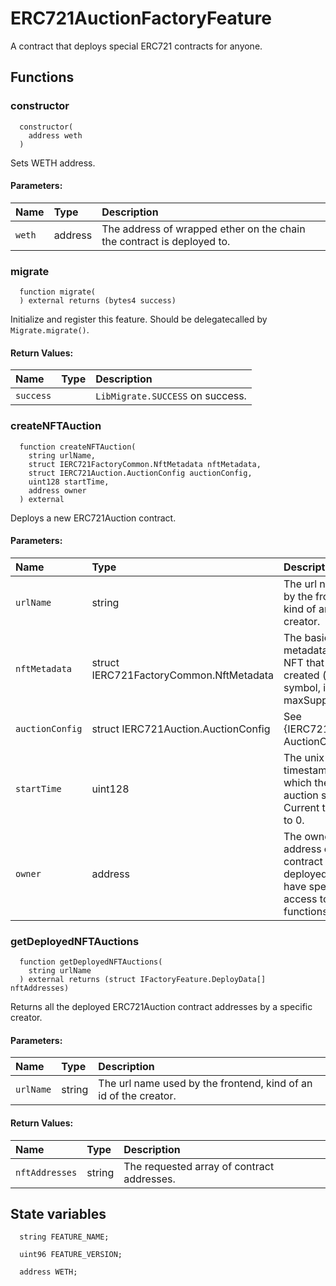 # ERC721AuctionFactoryFeature

A contract that deploys special ERC721 contracts for anyone.



## Functions
### constructor
```solidity
  constructor(
    address weth
  ) 
``` 
Sets WETH address.


#### Parameters:
| Name | Type | Description                                                          |
| :--- | :--- | :------------------------------------------------------------------- |
|`weth` | address | The address of wrapped ether on the chain the contract is deployed to.

### migrate
```solidity
  function migrate(
  ) external returns (bytes4 success)
``` 
Initialize and register this feature. Should be delegatecalled by `Migrate.migrate()`.



#### Return Values:
| Name                           | Type          | Description                                                                  |
| :----------------------------- | :------------ | :--------------------------------------------------------------------------- |
|`success`|  | `LibMigrate.SUCCESS` on success.
### createNFTAuction
```solidity
  function createNFTAuction(
    string urlName,
    struct IERC721FactoryCommon.NftMetadata nftMetadata,
    struct IERC721Auction.AuctionConfig auctionConfig,
    uint128 startTime,
    address owner
  ) external
``` 
Deploys a new ERC721Auction contract.


#### Parameters:
| Name | Type | Description                                                          |
| :--- | :--- | :------------------------------------------------------------------- |
|`urlName` | string | The url name used by the frontend, kind of an id of the creator.
|`nftMetadata` | struct IERC721FactoryCommon.NftMetadata | The basic metadata of the NFT that will be created (name, symbol, ipfsHash, maxSupply).
|`auctionConfig` | struct IERC721Auction.AuctionConfig | See {IERC721Auction-AuctionConfig}.
|`startTime` | uint128 | The unix timestamp at which the first auction starts. Current time if set to 0.
|`owner` | address | The owner address of the contract to be deployed. Will have special access to some functions.

### getDeployedNFTAuctions
```solidity
  function getDeployedNFTAuctions(
    string urlName
  ) external returns (struct IFactoryFeature.DeployData[] nftAddresses)
``` 
Returns all the deployed ERC721Auction contract addresses by a specific creator.


#### Parameters:
| Name | Type | Description                                                          |
| :--- | :--- | :------------------------------------------------------------------- |
|`urlName` | string | The url name used by the frontend, kind of an id of the creator.

#### Return Values:
| Name                           | Type          | Description                                                                  |
| :----------------------------- | :------------ | :--------------------------------------------------------------------------- |
|`nftAddresses`| string | The requested array of contract addresses.





## State variables
```solidity
  string FEATURE_NAME;

  uint96 FEATURE_VERSION;

  address WETH;
```

